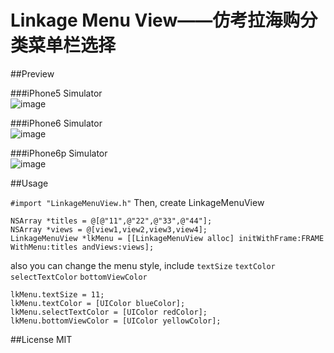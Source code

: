 # Linkage Menu View——仿考拉海购分类菜单栏选择
##Preview

###iPhone5 Simulator      
![image](https://github.com/EmotionV/LinkageMenu/blob/master/gif/i5.gif)      
      
###iPhone6 Simulator   
![image](https://github.com/EmotionV/LinkageMenu/blob/master/gif/i6.gif)     
   
###iPhone6p Simulator   
![image](https://github.com/EmotionV/LinkageMenu/blob/master/gif/i6p.gif)    
       
       
##Usage

`#import "LinkageMenuView.h"`
Then, create LinkageMenuView
```
NSArray *titles = @[@"11",@"22",@"33",@"44"];
NSArray *views = @[view1,view2,view3,view4];
LinkageMenuView *lkMenu = [[LinkageMenuView alloc] initWithFrame:FRAME WithMenu:titles andViews:views];
```
also you can change the menu style, include  `textSize` `textColor` `selectTextColor` `bottomViewColor`
```
lkMenu.textSize = 11;
lkMenu.textColor = [UIColor blueColor];
lkMenu.selectTextColor = [UIColor redColor];
lkMenu.bottomViewColor = [UIColor yellowColor];
```

##License
MIT




